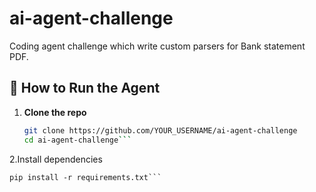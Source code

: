 # ai-agent-challenge
Coding agent challenge which write custom parsers for Bank statement PDF.


## 🧪 How to Run the Agent

1. **Clone the repo**
   ```bash
   git clone https://github.com/YOUR_USERNAME/ai-agent-challenge
   cd ai-agent-challenge```

2.Install dependencies
 ```
 pip install -r requirements.txt```
